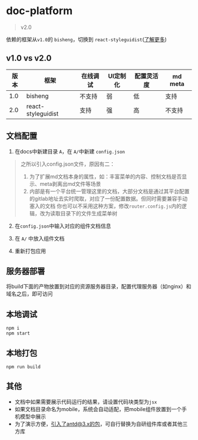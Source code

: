 # doc-platform

> v2.0

依赖的框架从`v1.0`的 `bisheng`，切换到 `react-styleguidist`([了解更多](https://react-styleguidist.js.org/))

## v1.0 vs v2.0

|版本| 框架 |在线调试|UI定制化|配置灵活度| md meta
|------|------|------|------|------|------|
|1.0 |bisheng |不支持|  弱  | 低| 支持
|2.0 |react-styleguidist | 支持|  强  | 高 | 不支持


## 文档配置

1. 在docs中新建目录 `A`，在 `A/`中新建 `config.json`
> 之所以引入config.json文件，原因有二：
> 1. 为了扩展md文档本身的属性，如：丰富菜单的内容、控制文档是否显示、meta剥离出md文件等场景
> 2. 内部是有一个平台统一管理这里的文档，大部分文档是通过其平台配置的gitlab地址去实时爬取，对应了一份配置数据。但同时需要兼容手动塞入的文档
> 你也可以不采用这种方案，修改`router.config.js`内的逻辑，改为读取目录下的文件生成菜单树

2. 在`config.json`中输入对应的组件文档信息

3. 在 `A/` 中放入组件文档

4. 重新打包应用

## 服务器部署

 将build下面的产物放置到对应的资源服务器目录，配置代理服务器（如nginx）和域名之后，即可访问

## 本地调试

```shell
npm i
npm start
```

## 本地打包
```shell
npm run build
```


## 其他
- 文档中如果需要展示代码运行的结果，请设置代码块类型为`jsx`
- 如果文档目录命名为mobile，系统会自动适配，把mobile组件放置到一个手机模型中展示
- 为了演示方便，引入了antd@3.x的包，可自行替换为自研组件库或者其他三方库
